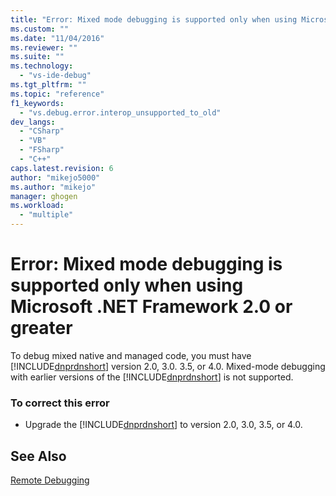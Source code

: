 ```yaml
---
title: "Error: Mixed mode debugging is supported only when using Microsoft .NET Framework 2.0 or greater | Microsoft Docs"
ms.custom: ""
ms.date: "11/04/2016"
ms.reviewer: ""
ms.suite: ""
ms.technology: 
  - "vs-ide-debug"
ms.tgt_pltfrm: ""
ms.topic: "reference"
f1_keywords: 
  - "vs.debug.error.interop_unsupported_to_old"
dev_langs: 
  - "CSharp"
  - "VB"
  - "FSharp"
  - "C++"
caps.latest.revision: 6
author: "mikejo5000"
ms.author: "mikejo"
manager: ghogen
ms.workload: 
  - "multiple"
---
```

# Error: Mixed mode debugging is supported only when using Microsoft .NET Framework 2.0 or greater
To debug mixed native and managed code, you must have [!INCLUDE[dnprdnshort](../code-quality/includes/dnprdnshort_md.md)] version 2.0, 3.0. 3.5, or 4.0. Mixed-mode debugging with earlier versions of the [!INCLUDE[dnprdnshort](../code-quality/includes/dnprdnshort_md.md)] is not supported.  
  
### To correct this error  
  
-   Upgrade the [!INCLUDE[dnprdnshort](../code-quality/includes/dnprdnshort_md.md)] to version 2.0, 3.0, 3.5, or 4.0.  
  
## See Also  
 [Remote Debugging](../debugger/remote-debugging.md)